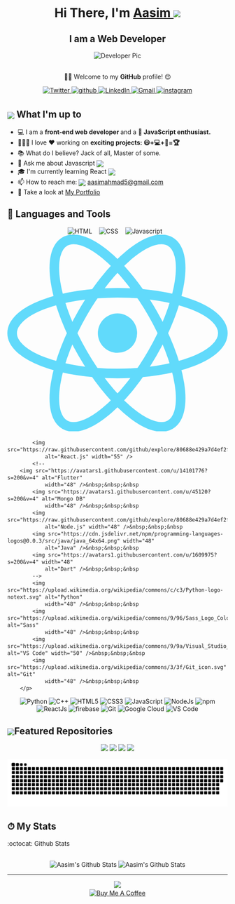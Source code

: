 <div align="center">
    <h1>Hi There, I'm 
        <a href="https://aasimahmad.netlify.app" target="_blank">
            Aasim
        </a> 
        <img src="https://media.giphy.com/media/hvRJCLFzcasrR4ia7z/giphy.gif" width="32">
    </h1>
    <h2 align="center">I am a Web Developer</h2>
    <img alt="Developer Pic" src="https://user-images.githubusercontent.com/49222186/110210369-58458c80-7eb7-11eb-9d6e-2129358b3098.png" width="350"/>
    <br/><br/>
    <p>🙏🏻 Welcome to my <b>GitHub</b> profile! 😍</p>
    <div>
        <a href="https://twitter.com/MdAasimAhmad" target="_blank">
        <img alt="Twitter" src="https://img.shields.io/badge/twitter-%231DA1F2.svg?&style=for-the-badge&logo=twitter&logoColor=white" />
        </a>
        <a href="https://github.com/aasimahmad" target="_blank">
        <img src=https://img.shields.io/badge/github-%2324292e.svg?&style=for-the-badge&logo=github&logoColor=white alt=github style="margin-bottom: 5px;" />
        </a>
        <a href="https://www.linkedin.com/in/aasimahmad" target="_blank">
        <img alt="LinkedIn" src="https://img.shields.io/badge/linkedin-%230077B5.svg?&style=for-the-badge&logo=linkedin&logoColor=white" />
        </a>
        <a href="mailto:aasimahmad5@gmail.com" target="_blank">
        <img alt="Gmail" src="https://img.shields.io/badge/-Gmail-D14836?style=for-the-badge&logo=Gmail&logoColor=white" />
        </a>
<!--
        <a href="https://medium.com/@username" target="_blank">
        <img alt="Medium" src="https://img.shields.io/badge/medium-%2312100E.svg?&style=for-the-badge&logo=medium&logoColor=white" />
        </a> 
        <a href="https://dribbble.com/aasimahmad">
        <img alt="Dribbble" src="https://img.shields.io/badge/dribble-%23EA4C89.svg?&style=for-the-badge&logo=dribbble&logoColor=white"></a>
        <a href="https://t.me/aasimahmad">
        <img alt="Telegram" src="https://img.shields.io/badge/telegram-%232CA5E0.svg?&style=for-the-badge&logo=telegram&logoColor=white">
        </a>
-->
        <a href="https://www.instagram.com/not.aasim/" target="_blank">
        <img src=https://img.shields.io/badge/instagram-%23000000.svg?&style=for-the-badge&logo=instagram&logoColor=white alt=instagram style="margin-bottom: 5px;" />
        </a>
    </div>
</div>

<div>
    <div>
        <h2><img align="center"
                src="https://emojis.slackmojis.com/emojis/images/1584726375/8272/blob-cool.gif?1584726375" width="28" />
            What I'm up to</h2>
        <ul>
            <li> 💻 I am a <b> front-end web developer </b> and a 📱<b> JavaScript enthusiast. </b> </li>
            <li> 👨🏻‍💻 I love ❤ working on <b> exciting projects: 😃+💻+🧠=🏆 </b> </li>
            <li> 📚 What do I believe? Jack of all, Master of some.</li>
            <li> 💬 Ask me about Javascript <img align="center"
                    src="https://emojis.slackmojis.com/emojis/images/1450441296/151/javascript.png?1450441296"
                    width="16" /></li>
            <li> 🎓 I'm currently learning React <img align="center"
                    src="https://emojis.slackmojis.com/emojis/images/1473950148/1161/react.png?1473950148"
                    width="16" /></li>
            <li>📫 How to reach me: <img align="center"
                    src="https://emojis.slackmojis.com/emojis/images/1450319444/38/gmail.png?1450319444" width="17" />
                <a href="mailto:aasimahmad5@gmail.com" target="_blank">aasimahmad5@gmail.com</a></li>
            <li>👀 Take a look at <a href="https://aasim5.netlify.app/" target="_blank">My Portfolio</a></li>
<!--             <li>📄 Here's my <a href="" target="_blank">Resume</a></li> -->
        </ul>
    </div>
    <div>
        <h2>🧰 Languages and Tools</h2>
        <p align="center">
            <img src="https://upload.wikimedia.org/wikipedia/commons/6/61/HTML5_logo_and_wordmark.svg" alt="HTML"
                width="48" />&nbsp;&nbsp;&nbsp
            <img src="https://upload.wikimedia.org/wikipedia/commons/d/d5/CSS3_logo_and_wordmark.svg" alt="CSS"
                width="35" />&nbsp;&nbsp;&nbsp
            <img src="https://upload.wikimedia.org/wikipedia/commons/9/99/Unofficial_JavaScript_logo_2.svg" width="48"
                alt="Javascript" />&nbsp;&nbsp;&nbsp
            <svg viewBox="-11.5 -10.23174 23 20.46348">
              <circle cx="0" cy="0" r="2.05" fill="#61dafb"/>
              <g stroke="#61dafb" stroke-width="1" fill="none">
                <ellipse rx="11" ry="4.2"/>
                <ellipse rx="11" ry="4.2" transform="rotate(60)"/>
                <ellipse rx="11" ry="4.2" transform="rotate(120)"/>
              </g>
            </svg>
            
            <img src="https://raw.githubusercontent.com/github/explore/80688e429a7d4ef2fca1e82350fe8e3517d3494d/topics/reactjs/reactjs.png"
                alt="React.js" width="55" />
            <!--
        <img src="https://avatars1.githubusercontent.com/u/14101776?s=200&v=4" alt="Flutter"
                width="48" />&nbsp;&nbsp;&nbsp
            <img src="https://avatars1.githubusercontent.com/u/45120?s=200&v=4" alt="Mongo DB"
                width="48" />&nbsp;&nbsp;&nbsp
            <img src="https://raw.githubusercontent.com/github/explore/80688e429a7d4ef2fca1e82350fe8e3517d3494d/topics/nodejs/nodejs.png"
                alt="Node.js" width="48" />&nbsp;&nbsp;&nbsp
            <img src="https://cdn.jsdelivr.net/npm/programming-languages-logos@0.0.3/src/java/java_64x64.png" width="48"
                alt="Java" />&nbsp;&nbsp;&nbsp
            <img src="https://avatars1.githubusercontent.com/u/1609975?s=200&v=4" width="48"
                alt="Dart" />&nbsp;&nbsp;&nbsp
            -->
            <img src="https://upload.wikimedia.org/wikipedia/commons/c/c3/Python-logo-notext.svg" alt="Python"
                width="48" />&nbsp;&nbsp;&nbsp
            <img src="https://upload.wikimedia.org/wikipedia/commons/9/96/Sass_Logo_Color.svg" alt="Sass"
                width="48" />&nbsp;&nbsp;&nbsp
            <img src="https://upload.wikimedia.org/wikipedia/commons/9/9a/Visual_Studio_Code_1.35_icon.svg" alt="VS Code" width="50" />&nbsp;&nbsp;&nbsp
            <img src="https://upload.wikimedia.org/wikipedia/commons/3/3f/Git_icon.svg" alt="Git"
                width="48" />&nbsp;&nbsp;&nbsp
        </p>
<p align="center"> 
 <img alt="Python" src="https://img.shields.io/badge/python-%2314354C.svg?style=for-the-badge&logo=python&logoColor=white"/>
  <img alt="C++" src="https://img.shields.io/badge/c++-%23ED8B00.svg?&style=for-the-badge&logo=C++&logoColor=red" />
<img alt="HTML5" src="https://img.shields.io/badge/html5-%23E34F26.svg?&style=for-the-badge&logo=html5&logoColor=white" />
 <img alt="CSS3" src="https://img.shields.io/badge/css3-%231572B6.svg?&style=for-the-badge&logo=css3&logoColor=white" />
 <img alt="JavaScript" src="https://img.shields.io/badge/javascript-%23323330.svg?&style=for-the-badge&logo=javascript&logoColor=%23F7DF1E" />
 <img alt="NodeJs" src="https://img.shields.io/badge/Node.js-339933?style=for-the-badge&logo=nodedotjs&logoColor=white" />
    <img alt="npm" src="https://img.shields.io/badge/npm-CB3837?style=for-the-badge&logo=npm&logoColor=white" />
    <img alt="ReactJs" src="https://img.shields.io/badge/React-20232A?style=for-the-badge&logo=react&logoColor=61DAFB" />
    <img alt="firebase" src="https://img.shields.io/badge/firebase-ffca28?style=for-the-badge&logo=firebase&logoColor=black" />
    <img alt="Git" src="https://img.shields.io/badge/Git-F05032?style=for-the-badge&logo=git&logoColor=white" />
    <img alt="Google Cloud" src="https://img.shields.io/badge/Google_Cloud-4285F4?style=for-the-badge&logo=google-cloud&logoColor=white" />
    <img alt="VS Code" src="https://img.shields.io/badge/Visual_Studio_Code-0078D4?style=for-the-badge&logo=visual%20studio%20code&logoColor=white" />
    
<!--
    <img alt="Java" src="https://img.shields.io/badge/java-%23ED8B00.svg?&style=for-the-badge&logo=java&logoColor=white" />
    <img alt="TypeScript" src="https://img.shields.io/badge/-TypeScript-blue?&style=for-the-badge&logo=typescript&logoColor=white" />
    <img alt="Numpy" src="https://img.shields.io/badge/Numpy-777BB4?style=for-the-badge&logo=numpy&logoColor=white" />
    <img alt="Pandas" src="https://img.shields.io/badge/Pandas-2C2D72?style=for-the-badge&logo=pandas&logoColor=white" />
    <img alt="MongoDB" src="https://img.shields.io/badge/MongoDB-lightgreen?style=for-the-badge&logo=mongodb&logoColor=4EA94B" />
    <img alt="Express.js" src="https://img.shields.io/badge/Express.js-000000?style=for-the-badge&logo=express&logoColor=white" />
    <img alt="Jupyter" src="https://img.shields.io/badge/Jupyter-F37626.svg?&style=for-the-badge&logo=Jupyter&logoColor=white" />
    <img alt="IntelliJIDEA" src="https://img.shields.io/badge/IntelliJIDEA-000000.svg?style=for-the-badge&logo=intellij-idea&logoColor=white" />
-->
</p>
    </div>  
    <div>
        <h2><img align="center" width="35"
                src="https://emojis.slackmojis.com/emojis/images/1531847048/4223/blob-100.gif?1531847048" />Featured
            Repositories</h2>
        <p align="center">
            <a href="https://github.com/aasimahmad/Md-Aasim-Ahmad">
                <img src="https://github-readme-stats.vercel.app/api/pin/?username=aasimahmad&repo=Md-Aasim-Ahmad&theme=dark" /></a>
            <a href="https://github.com/aasimahmad/Wordle-Clone">
                <img
                    src="https://github-readme-stats.vercel.app/api/pin/?username=aasimahmad&repo=Wordle-Clone&theme=dark" /></a>
            <a href="https://github.com/aasimahmad/Task-Organiser">
                <img src="https://github-readme-stats.vercel.app/api/pin/?username=aasimahmad&repo=Task-Organiser&theme=dark" /></a>
            <a href="https://github.com/aasimahmad/covid-tracker">
                <img
                    src="https://github-readme-stats.vercel.app/api/pin/?username=aasimahmad&repo=covid-tracker&theme=dark" /></a>
        </p>
        <img src="https://github.com/kothariji/kothariji/blob/master/github-user-contribution.svg">
    </div>
    <div>
        <h2>⏱ My Stats
        </h2>
    </div>
    <div>
            <summary>
                :octocat: Github Stats
            </summary>
            <br />
            <p align="center">
                <img height="160" alt="Aasim's Github Stats"
                    src="https://github-readme-stats.vercel.app/api?username=aasimahmad&show_icons=true&hide_border=true&theme=dark&count_private=true" />
                <img alt="Aasim's Github Stats" height="160"
                    src="https://github-readme-stats.vercel.app/api/top-langs/?username=aasimahmad&hide=assembly&layout=compact&theme=dark" />
            </p>
    </div>
</div>

<hr />
<div align="center">
    <img src="https://komarev.com/ghpvc/?username=aasimahmad&color=brightgreen&style=flat-square&label=PROFILE+VIEWS +"
        width="130" /><br />
    <a href="https://www.buymeacoffee.com/aasimahmad" target="_blank"><img
            src="https://cdn.buymeacoffee.com/buttons/default-red.png" alt="Buy Me A Coffee" width="200"></a>
</div>
